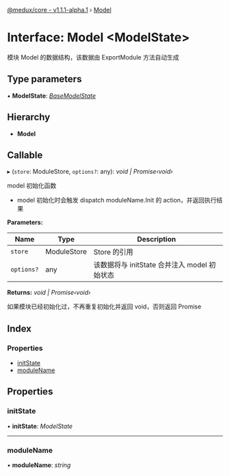 [@medux/core - v1.1.1-alpha.1](../README.md) › [Model](model.md)

# Interface: Model <**ModelState**>

模块 Model 的数据结构，该数据由 ExportModule 方法自动生成

## Type parameters

▪ **ModelState**: _[BaseModelState](basemodelstate.md)_

## Hierarchy

- **Model**

## Callable

▸ (`store`: ModuleStore, `options?`: any): _void | Promise‹void›_

model 初始化函数

- model 初始化时会触发 dispatch moduleName.Init 的 action，并返回执行结果

**Parameters:**

| Name       | Type        | Description                                  |
| ---------- | ----------- | -------------------------------------------- |
| `store`    | ModuleStore | Store 的引用                                 |
| `options?` | any         | 该数据将与 initState 合并注入 model 初始状态 |

**Returns:** _void | Promise‹void›_

如果模块已经初始化过，不再重复初始化并返回 void，否则返回 Promise

## Index

### Properties

- [initState](model.md#initstate)
- [moduleName](model.md#modulename)

## Properties

### initState

• **initState**: _ModelState_

---

### moduleName

• **moduleName**: _string_
